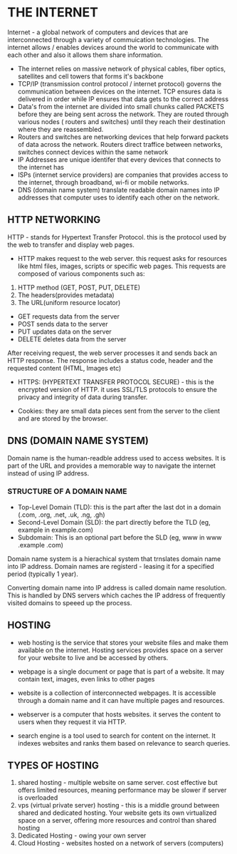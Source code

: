 # THE INTERNET

Internet - a global network of computers and devices that are interconnected through a variety of commuication technologies. The internet allows / enables devices around the world to communicate with each other and also it allows them share information.

- The internet relies on massive network of physical cables, fiber optics, satellites and cell towers that forms it's backbone
- TCP/IP (transmission control protocol / internet protocol) governs the communication between devices on the internet. TCP ensures data is delivered in order while IP ensures that data gets to the correct address
- Data's from the internet are divided into small chunks called PACKETS before they are being sent across the network. They are routed through various nodes ( routers and switches) until they reach their destination where they are reassembled.
- Routers and switches are networking devices that help forward packets of data across the network. Routers direct traffice between networks, switches connect devices within the same network
- IP Addresses are unique identifer that every devices that connects to the internet has
- ISPs (internet service providers) are companies that provides access to the internet, through broadband, wi-fi or mobile networks.
- DNS (domain name system) translate readable domain names into IP addresses that computer uses to identify each other on the network.

## HTTP NETWORKING

HTTP - stands for Hypertext Transfer Protocol. this is the protocol used by the web to transfer and display web pages.

- HTTP makes request to the web server. this request asks for resources like html files, images, scripts or specific web pages. This requests are composed of various components such as:

1. HTTP method (GET, POST, PUT, DELETE)
2. The headers(provides metadata)
3. The URL(uniform resource locator)

- GET requests data from the server
- POST sends data to the server
- PUT updates data on the server
- DELETE deletes data from the server

After receiving request, the web server processes it and sends back an HTTP response. The response includes a status code, header and the requested content (HTML, Images etc)

- HTTPS: (HYPERTEXT TRANSFER PROTOCOL SECURE) - this is the encrypted version of HTTP. it uses SSL/TLS protocols to ensure the privacy and integrity of data during transfer.

- Cookies: they are small data pieces sent from the server to the client and are stored by the browser.

## DNS (DOMAIN NAME SYSTEM)

Domain name is the human-readble address used to access websites. It is part of the URL and provides a memorable way to navigate the internet instead of using IP address.

### STRUCTURE OF A DOMAIN NAME

- Top-Level Domain (TLD): this is the part after the last dot in a domain (.com, .org, .net, .uk, .ng, .gh)
- Second-Level Domain (SLD): the part directly before the TLD (eg, example in example.com)
- Subdomain: This is an optional part before the SLD (eg, www in www .example .com)

Domain name system is a hierachical system that trnslates domain name into IP address.
Domain names are registerd - leasing it for a specified period (typically 1 year).

Converting domain name into IP address is called domain name resolution. This is handled by DNS servers which caches the IP address of frequently visited domains to speeed up the process.

## HOSTING

- web hosting is the service that stores your website files and make them available on the internet. Hosting services provides space on a server for your website to live and be accessed by others.

- webpage is a single document or page that is part of a website. It may contain text, images, even links to other pages

- website is a collection of interconnected webpages. It is accessible through a domain name and it can have multiple pages and resources.

- webserver is a computer that hosts websites. it serves the content to users when they request it via HTTP.

- search engine is a tool used to search for content on the internet. It indexes websites and ranks them based on relevance to search queries.

## TYPES OF HOSTING

1. shared hosting - multiple website on same server. cost effective but offers limited resources, meaning performance may be slower if server is overloaded
2. vps (virtual private server) hosting - this is a middle ground between shared and dedicated hosting. Your website gets its own virtualized space on a server, offering more resources and control than shared hosting
3. Dedicated Hosting - owing your own server
4. Cloud Hosting - websites hosted on a network of servers (computers)
